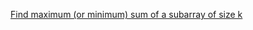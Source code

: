 [Find maximum (or minimum) sum of a subarray of size k](https://www.geeksforgeeks.org/find-maximum-minimum-sum-subarray-size-k/)
